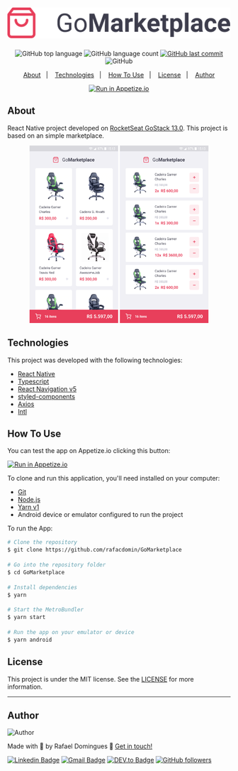 <h1 align="center">
    <img alt="GoMarketplace" src="https://raw.githubusercontent.com/rafacdomin/GoMarketplace/master/src/assets/logo%403x.png" />
    <br>
</h1>

<p align="center">
  <img alt="GitHub top language" src="https://img.shields.io/github/languages/top/rafacdomin/GoMarketplace.svg">

  <img alt="GitHub language count" src="https://img.shields.io/github/languages/count/rafacdomin/GoMarketplace.svg">
  
  <a href="https://github.com/rafacdomin/GoMarketplace/commits/master">
    <img alt="GitHub last commit" src="https://img.shields.io/github/last-commit/rafacdomin/GoMarketplace.svg">
  </a>

  <img alt="GitHub" src="https://img.shields.io/github/license/rafacdomin/GoMarketplace.svg">
</p>

<p align="center">
  <a href="#about">About</a>&nbsp;&nbsp;&nbsp;|&nbsp;&nbsp;&nbsp;
  <a href="#technologies">Technologies</a>&nbsp;&nbsp;&nbsp;|&nbsp;&nbsp;&nbsp;
  <a href="#how-to-use">How To Use</a>&nbsp;&nbsp;&nbsp;|&nbsp;&nbsp;&nbsp;
  <a href="#license">License</a>&nbsp;&nbsp;&nbsp;|&nbsp;&nbsp;&nbsp;
  <a href="#author">Author</a>
</p>

<p align="center">
     <a href="https://appetize.io/app/719za5qefxcw1yzj1br2p0tt04?device=pixel4&scale=75&orientation=portrait&osVersion=10.0&deviceColor=black" target="_blank"><img src="http://img.shields.io/badge/Run in-Appetize.io-%23c53030?style=for-the-badge&logo=android" alt="Run in Appetize.io"></a>
</p>

## About

React Native project developed on [RocketSeat GoStack 13.0](https://rocketseat.com.br/). This project is based on an simple marketplace.

<p align='center'>
  <img src="https://raw.githubusercontent.com/rafacdomin/GoMarketplace/master/github/Listagem.png" alt="List" width="200"/>
  <img src="https://raw.githubusercontent.com/rafacdomin/GoMarketplace/master/github/Carrinho.png" alt="Cart" width="200"/>
</p>

## Technologies

This project was developed with the following technologies:

- [React Native](https://reactnative.dev/)
- [Typescript](https://www.typescriptlang.org/)
- [React Navigation v5](https://reactnavigation.org/)
- [styled-components](https://styled-components.com/)
- [Axios](https://github.com/axios/axios)
- [Intl](https://www.npmjs.com/package/intl)

## How To Use

You can test the app on Appetize.io clicking this button:

<a href="https://appetize.io/app/719za5qefxcw1yzj1br2p0tt04?device=pixel4&scale=75&orientation=portrait&osVersion=10.0&deviceColor=black" target="_blank"><img src="http://img.shields.io/badge/Run in-Appetize.io-%23c53030?style=for-the-badge&logo=android" alt="Run in Appetize.io"></a>

To clone and run this application, you'll need installed on your computer:
- [Git](https://git-scm.com)
- [Node.js](https://nodejs.org/)
- [Yarn v1](https://classic.yarnpkg.com/) 
- Android device or emulator configured to run the project

To run the App:

```bash
# Clone the repository
$ git clone https://github.com/rafacdomin/GoMarketplace

# Go into the repository folder
$ cd GoMarketplace

# Install dependencies
$ yarn

# Start the MetroBundler
$ yarn start

# Run the app on your emulator or device
$ yarn android
```


## License

This project is under the MIT license. See the [LICENSE](https://github.com/rafacdomin/GoMarketplace/blob/master/LICENSE) for more information.

---

## Author

<img  border-radius="50px" src="https://avatars3.githubusercontent.com/u/40310160?s=460&u=d2babe9b7f1c365955699550074910a1957525c8&v=4" width="100px" alt="Author"/>

Made with :purple_heart: by Rafael Domingues :wave: [Get in touch!](https://www.linkedin.com/in/rafaelcodomingues/)

[![Linkedin Badge](https://img.shields.io/badge/-Rafael_Domingues-blue?style=flat-square&logo=Linkedin&logoColor=white&link=https://www.linkedin.com/in/rafaelcodomingues/)](https://www.linkedin.com/in/rafaelcodomingues/)
[![Gmail Badge](https://img.shields.io/badge/-rafaelcodomingues@gmail.com-c14438?style=flat-square&logo=Gmail&logoColor=white&link=mailto:rafaelcodomingues@gmail.com)](mailto:rafaelcodomingues@gmail.com)
[![DEV.to Badge](https://img.shields.io/badge/DEV.to-rafacdomin-black)](https://dev.to/rafacdomin)
[![GitHub followers](https://img.shields.io/github/followers/rafacdomin?label=Follow&style=social)](https://github.com/rafacdomin/?tab=follow)
